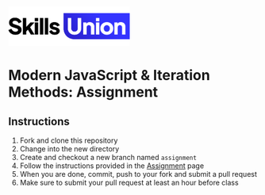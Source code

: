 [<img src="assets/images/su-logo.png" alt="Skills Union Logo" height="80px" />](https://www.skillsunion.com/)

# Modern JavaScript & Iteration Methods: Assignment

## Instructions

1. Fork and clone this repository
1. Change into the new directory
1. Create and checkout a new branch named `assignment`
1. Follow the instructions provided in the [Assignment](Assignment.md) page
1. When you are done, commit, push to your fork and submit a pull request
1. Make sure to submit your pull request at least an hour before class
